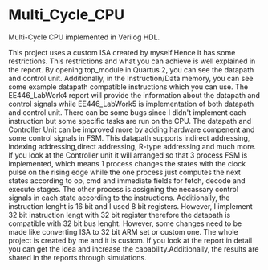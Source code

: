 # Multi_Cycle_CPU
Multi-Cycle CPU implemented in Verilog HDL.

  This project uses a custom ISA created by myself.Hence it has some restrictions. This restrictions and what you can achieve is well explained in the report. By opening top_module in Quartus 2, you can see the datapath and control unit. Additionally, in the Instruction/Data memory, you can see some example datapath compatible instructions which you can use. The EE446_LabWork4 report will provide the information about the datapath and control signals while EE446_LabWork5 is implementation of both datapath and control unit.
There can be some bugs since I didn't implement each instruction but some specific tasks are run on the CPU. The datapath and Controller Unit can be improved more by adding hardware compenent and some control signals in FSM. This datapath supports indirect addressing, indexing addressing,direct addressing, R-type addressing and much more. If you look at the Controller unit it will arranged so that 3 process FSM is implemented, which means 1 process changes the states with the clock pulse on the rising edge while the one process just computes the next states according to op, cmd and immediate fields for fetch, decode and execute stages. The other process is assigning the necassary control signals in each state according to the instructions. Additionally, the instruction lenght is 16 bit and I used 8 bit registers. However, I implement 32 bit instruction lengt with 32 bit register therefore the datapath is compatible with 32 bit bus lenght. However, some changes need to be made like converting ISA to 32 bit ARM set or custom one. The whole project is created by me and it is custom. If you look at the report in detail you can get the idea and increase the capability.Additionally, the results are shared in the reports through simulations.
  
  
